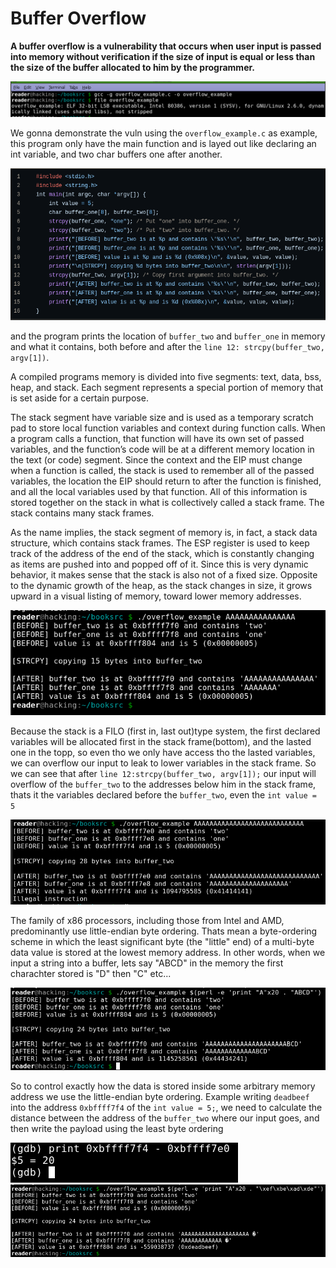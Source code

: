 # Buffer Overflow
**A buffer overflow is a vulnerability that occurs when user input is passed into memory without verification if the size of input is equal or less than the size of the buffer allocated to him by the programmer.**

![t](img/1.png)

We gonna demonstrate the vuln using the `overflow_example.c` as example, this program only have the main function and is layed out like declaring an int variable, and two char buffers one after another.

![t](img/uga.png)

and the program prints the location of `buffer_two` and `buffer_one` in memory and what it contains, both before and after the `line 12: strcpy(buffer_two, argv[1])`.

A compiled programs memory is divided into five segments: text, data, bss, heap, and stack. Each segment represents a special portion of memory that is set aside for a certain purpose.

The stack segment have variable size and is used as a temporary scratch
pad to store local function variables and context during function calls. When a program calls a function,
that function will have its own set of passed variables, and the function’s code
will be at a different memory location in the text (or code) segment. Since
the context and the EIP must change when a function is called, the stack is
used to remember all of the passed variables, the location the EIP should
return to after the function is finished, and all the local variables used by
that function. All of this information is stored together on the stack in what is
collectively called a stack frame. The stack contains many stack frames.

As the name implies, the stack segment of memory is, in fact, a stack data
structure, which contains stack frames. The ESP register is used to keep track
of the address of the end of the stack, which is constantly changing as items
are pushed into and popped off of it. Since this is very dynamic behavior, it
makes sense that the stack is also not of a fixed size. Opposite to the dynamic
growth of the heap, as the stack changes in size, it grows upward in a visual
listing of memory, toward lower memory addresses.

![t](img/2.png)

Because the stack is a FILO (first in, last out)type system, the first declared variables will be allocated first in the stack frame(bottom), and the lasted one in the topp, so even tho we only have access tho the lasted variables, we can overflow our input to leak to lower variables in the stack frame. So we can see that after `line 12:strcpy(buffer_two, argv[1]);` our input will overflow of the `buffer_two` to the addresses below him in the stack frame, thats it the variables declared before the `buffer_two`, even the `int value = 5` 

![t](img/5.png)

The family of x86 processors, including those from Intel and AMD, predominantly use little-endian byte ordering. Thats mean a byte-ordering scheme in which the least significant byte (the "little" end) of a multi-byte data value is stored at the lowest memory address. In other words, when we input a string into a buffer, lets say "ABCD" in the memory the first charachter stored is "D" then "C" etc...

![t](img/7.png)

So to control exactly how the data is stored inside some arbitrary memory address we use the little-endian byte ordering. Example writing `deadbeef` into the address `0xbffff7f4` of the `int value = 5;`, we need to calculate the distance between the address of the `buffer_two` where our input goes, and then write the payload using the least byte ordering

![t](img/6.png)
![t](img/8.png)
